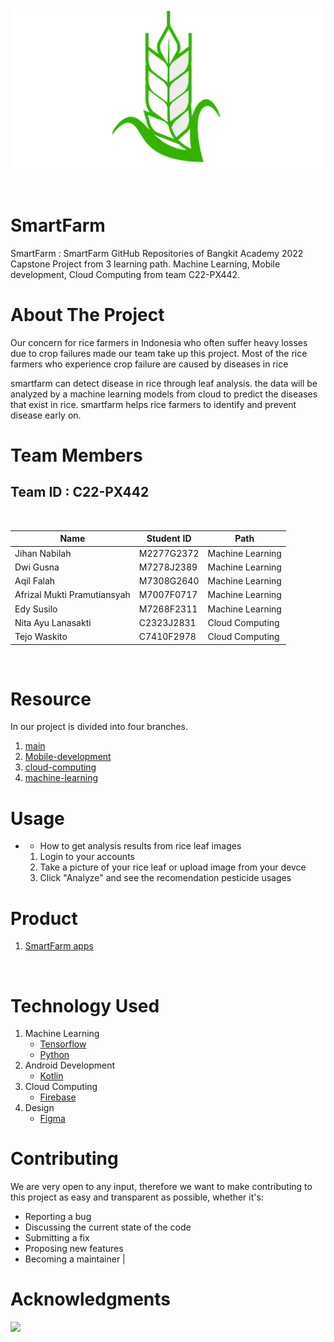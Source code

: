 <br />
<p align="center">
  <a href="#">
    <img src="Logo/logodefault.png">
  </a>
</p>
<br>


# SmartFarm

SmartFarm : SmartFarm GitHub Repositories of Bangkit Academy 2022 Capstone Project from 3 learning path. Machine Learning, Mobile development, Cloud Computing from team C22-PX442.

# About The Project
Our concern for rice farmers in Indonesia who often suffer heavy losses due to crop failures made our team take up this project. Most of the rice farmers who experience crop failure are caused by diseases in rice

smartfarm can detect disease in rice through leaf analysis. the data will be analyzed by a machine learning models from cloud to predict the diseases that exist in rice. smartfarm helps rice farmers to identify and prevent disease early on.


# Team Members

## Team ID : C22-PX442

<br>

| Name                        | Student ID | Path                |
| ---------------------       | ---------- | ------------------- |
| Jihan Nabilah               | M2277G2372 | Machine Learning    |
| Dwi Gusna                   | M7278J2389 | Machine Learning    |
| Aqil Falah                  | M7308G2640 | Machine Learning    |
| Afrizal Mukti Pramutiansyah | M7007F0717 | Machine Learning    |
| Edy Susilo                  | M7268F2311 | Machine Learning    |
| Nita Ayu Lanasakti          | C2323J2831 | Cloud Computing     |
| Tejo Waskito                | C7410F2978 | Cloud Computing     |


<br>

# Resource

In our project is divided into four branches.

1. [main](https://github.com/Bangkit-capstone-product/SmartFarm/tree/main)
3. [Mobile-development](https://github.com/Bangkit-capstone-product/SmartFarm/tree/Mobile_Development)
5. [cloud-computing](https://github.com/Bangkit-capstone-product/SmartFarm/tree/Cloud_Computing)
6. [machine-learning](https://github.com/Bangkit-capstone-product/SmartFarm/tree/Machine_Learning)


# Usage

- - How to get analysis results from rice leaf images

  1.  Login to your accounts
  2.  Take a picture of your rice leaf or upload image from your devce
  3.  Click "Analyze" and see the recomendation pesticide usages


# Product

1. [SmartFarm apps](https://drive.google.com/drive/folders/1g0BPUaUK9Wobt64B_HfbzEExJemrxQAx)

   <br>

# Technology Used

1. Machine Learning
   - [Tensorflow](https://www.tensorflow.org/)
   - [Python](https://www.python.org/)
2. Android Development
   - [Kotlin](https://kotlinlang.org/)
3. Cloud Computing
   - [Firebase](https://firebase.google.com/)
4. Design
   - [Figma](https://www.figma.com/file/0XAI6ARTyiA3Gska5yvN4A/SmartFarm-Design?node-id=0%3A1)
     <br>

# Contributing

We are very open to any input, therefore we want to make contributing to this project as easy and transparent as possible, whether it's:

- Reporting a bug
- Discussing the current state of the code
- Submitting a fix
- Proposing new features
- Becoming a maintainer
                     |

# Acknowledgments

<img src="https://www.dicoding.com/blog/wp-content/uploads/2020/12/Cover.png" />

<!-- reference https://github.com/alexandresanlim/Badges4-README.md-Profile -->
